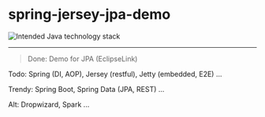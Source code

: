 # spring-jersey-jpa-demo

![Intended Java technology stack](http://ibin.co/3EZ7vQAYb8cT.png)

---

>Done: Demo for JPA (EclipseLink)

Todo: Spring (DI, AOP), Jersey (restful), Jetty (embedded, E2E) ...

Trendy: Spring Boot, Spring Data (JPA, REST) ...

Alt: Dropwizard, Spark ...
